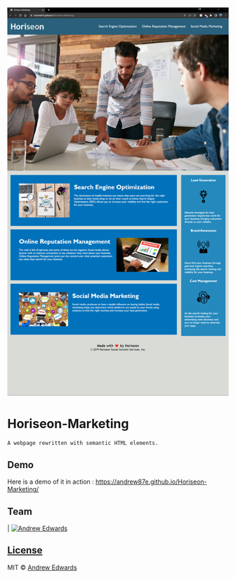 # ![Horiseon-Marketing](https://github.com/Andrew87E/Horiseon-Marketing/blob/6fee9cdd67cc639ba3deef055f536c0aa612b08d/assets/images/2022-06-15_19-50.png?size=250 "Screenshot")

# Horiseon-Marketing
    A webpage rewritten with semantic HTML elements.


## Demo
Here is a demo of it in action : https://andrew87e.github.io/Horiseon-Marketing/

## Team

 | [![Andrew Edwards](https://avatars.githubusercontent.com/u/106359255?size=100)](https://github.com/andrew87e)

## [License](https://github.com/Andrew87E/Horiseon-Marketing/blob/main/LICENSE)
 

MIT © [Andrew Edwards](https://github.com/andrew87e)